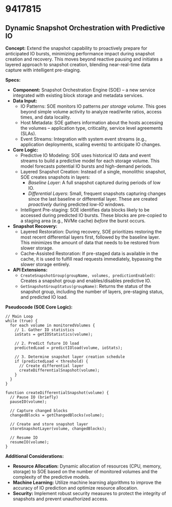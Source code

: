 # 9417815

## Dynamic Snapshot Orchestration with Predictive IO

**Concept:** Extend the snapshot capability to proactively prepare for anticipated IO bursts, minimizing performance impact during snapshot creation and recovery. This moves beyond reactive pausing and initiates a layered approach to snapshot creation, blending near-real-time data capture with intelligent pre-staging.

**Specs:**

*   **Component:** Snapshot Orchestration Engine (SOE) – a new service integrated with existing block storage and metadata services.
*   **Data Input:**
    *   IO Patterns: SOE monitors IO patterns *per storage volume*. This goes beyond simple volume activity to analyze read/write ratios, access times, and data locality.
    *   Host Metadata: SOE gathers information about the hosts accessing the volumes – application type, criticality, service level agreements (SLAs).
    *   Event Streams: Integration with system event streams (e.g., application deployments, scaling events) to anticipate IO changes.
*   **Core Logic:**
    *   Predictive IO Modeling: SOE uses historical IO data and event streams to build a predictive model for each storage volume. This model forecasts potential IO bursts and high-demand periods.
    *   Layered Snapshot Creation: Instead of a single, monolithic snapshot, SOE creates snapshots in layers:
        *   *Baseline Layer*: A full snapshot captured during periods of low IO.
        *   *Differential Layers*: Small, frequent snapshots capturing changes since the last baseline or differential layer. These are created *proactively* during predicted low-IO windows.
    *   Intelligent Pre-staging: SOE identifies data blocks likely to be accessed during predicted IO bursts. These blocks are pre-copied to a staging area (e.g., NVMe cache) *before* the burst occurs.
*   **Snapshot Recovery:**
    *   Layered Restoration: During recovery, SOE prioritizes restoring the most recent differential layers first, followed by the baseline layer. This minimizes the amount of data that needs to be restored from slower storage.
    *   Cache-Assisted Restoration: If pre-staged data is available in the cache, it is used to fulfill read requests immediately, bypassing the slower storage entirely.
*   **API Extensions:**
    *   `CreateSnapshotGroup(groupName, volumes, predictionEnabled)`: Creates a snapshot group and enables/disables predictive IO.
    *   `GetSnapshotGroupStatus(groupName)`: Returns the status of the snapshot group, including the number of layers, pre-staging status, and predicted IO load.

**Pseudocode (SOE Core Logic):**

```
// Main Loop
while (true) {
  for each volume in monitoredVolumes {
    // 1. Gather IO statistics
    ioStats = getIOStatistics(volume);

    // 2. Predict future IO load
    predictedLoad = predictIOload(volume, ioStats);

    // 3. Determine snapshot layer creation schedule
    if (predictedLoad < threshold) {
      // Create differential layer
      createDifferentialSnapshot(volume);
    }
  }
}

function createDifferentialSnapshot(volume) {
  // Pause IO (briefly)
  pauseIO(volume);

  // Capture changed blocks
  changedBlocks = getChangedBlocks(volume);

  // Create and store snapshot layer
  storeSnapshotLayer(volume, changedBlocks);

  // Resume IO
  resumeIO(volume);
}
```

**Additional Considerations:**

*   **Resource Allocation:** Dynamic allocation of resources (CPU, memory, storage) to SOE based on the number of monitored volumes and the complexity of the predictive models.
*   **Machine Learning:** Utilize machine learning algorithms to improve the accuracy of IO prediction and optimize resource allocation.
*   **Security:** Implement robust security measures to protect the integrity of snapshots and prevent unauthorized access.
